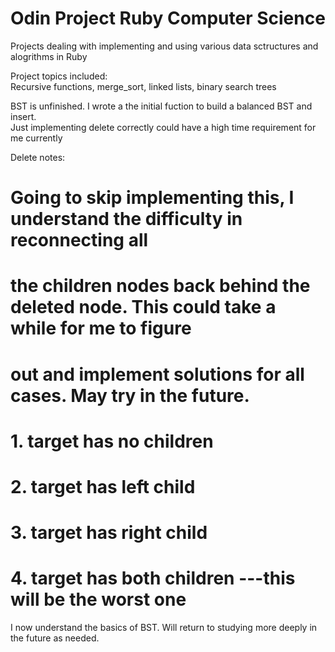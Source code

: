 # Odin Project Ruby Computer Science  

Projects dealing with implementing and using various data sctructures and alogrithms in Ruby    

Project topics included:   
Recursive functions, merge_sort, linked lists, binary search trees 

 
BST is unfinished. I wrote a the initial fuction to build a balanced BST and insert.  
Just implementing delete correctly could have a high time requirement for me currently   

Delete notes:     
  # Going to skip implementing this, I understand the difficulty in reconnecting all  
  # the children nodes back behind the deleted node. This could take a while for me to figure  
  # out and implement solutions for all cases. May try in the future.  
  # 1. target has no children  
  # 2. target has left child  
  # 3. target has right child  
  # 4. target has both children ---this will be the worst one  

I now understand the basics of BST. Will return to studying more deeply in the future as needed.